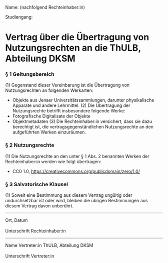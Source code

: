 Name: (nachfolgend Rechteinhaber:in)

Studiengang:

# Vertrag über die Übertragung von Nutzungsrechten an die ThULB, Abteilung DKSM

### § 1 Geltungsbereich
(1) Gegenstand dieser Vereinbarung ist die Übertragung von Nutzungsrechten an folgenden Werkarten:
- Objekte aus Jenaer Universitätssammlungen, darunter physikalische Apparate und andere Lehrmittel.
(2) Die Übertragung der Nutzungsrechte betrifft insbesondere folgende Werke:
- Fotografische Digitalisate der Objekte
- Objektmetadaten
(3) Die Rechteinhaber:in versichert, dass sie dazu berechtigt ist, die vertragsgegenständlichen Nutzungsrechte an den aufgeführten
Werken einzuräumen.

### § 2 Nutzungsrechte
(1) Die Nutzungsrechte an den unter § 1 Abs. 2 benannten Werken der Rechteinhaber:in werden wie folgt übertragen:
- CC0 1.0, https://creativecommons.org/publicdomain/zero/1.0/
  
### § 3 Salvatorische Klausel
(1) Soweit eine Bestimmung aus diesem Vertrag ungültig oder undurchsetzbar ist oder wird, bleiben die übrigen Bestimmungen aus diesem Vertrag davon unberührt.

---

Ort, Datum
<br><br>
Unterschrift Rechteinhaber:in

---

Name Vertreter:in ThULB, Abteilung DKSM
<br><br>
Unterschrift Vertreter:in
